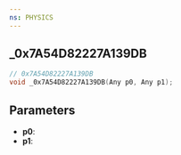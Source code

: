 ```yaml
---
ns: PHYSICS
---
```

## _0x7A54D82227A139DB

```c
// 0x7A54D82227A139DB
void _0x7A54D82227A139DB(Any p0, Any p1);
```

## Parameters
* **p0**:
* **p1**:
